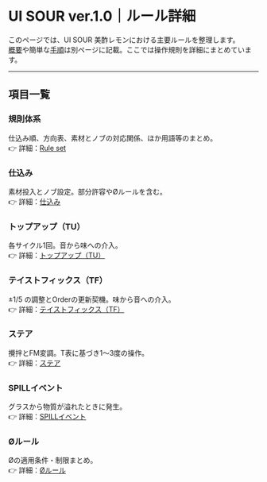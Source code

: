 # UI SOUR ver.1.0｜ルール詳細

このページでは、UI SOUR 美酢レモンにおける主要ルールを整理します。  
[概要](overview.md)や簡単な[手順](00-overview.md)は別ページに記載。ここでは操作規則を詳細にまとめています。

---

## 項目一覧

### 規則体系
仕込み順、方向表、素材とノブの対応関係、ほか用語等のまとめ。  
👉 詳細：[Rule set](rule-set.md)

### 仕込み
素材投入とノブ設定。部分許容やØルールを含む。  
👉 詳細：[仕込み](order.md)

### トップアップ（TU）
各サイクル1回。音から味への介入。  
👉 詳細：[トップアップ（TU）](tu.md)

### テイストフィックス（TF）
±1/5 の調整とOrderの更新契機。味から音への介入。  
👉 詳細：[テイストフィックス（TF）](tf.md)

### ステア
攪拌とFM変調。T表に基づき1〜3度の操作。  
👉 詳細：[ステア](stir.md)

### SPILLイベント
グラスから物質が溢れたときに発生。  
👉 詳細：[SPILLイベント](spill.md)

### Øルール
Øの適用条件・制限まとめ。  
👉 詳細：[Øルール](Ø.md)
